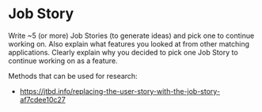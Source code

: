# Job Story

Write ~5 (or more) Job Stories (to generate ideas) and pick one to continue working on. Also explain what features you looked at from other matching applications. Clearly explain why you decided to pick one Job Story to continue working on as a feature.

Methods that can be used for research:

- https://jtbd.info/replacing-the-user-story-with-the-job-story-af7cdee10c27
